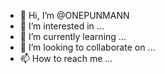 - 👋 Hi, I’m @ONEPUNMANN
- 👀 I’m interested in ...
- 🌱 I’m currently learning ...
- 💞️ I’m looking to collaborate on ...
- 📫 How to reach me ...

<!---
ONEPUNMANN/ONEPUNMANN is a ✨ special ✨ repository because its `README.md` (this file) appears on your GitHub profile.
You can click the Preview link to take a look at your changes.
--->
